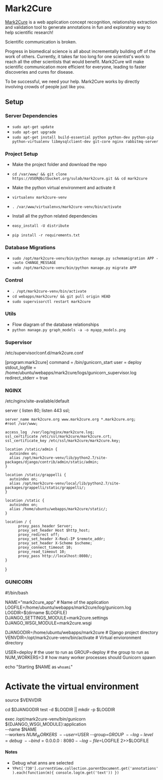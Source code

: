 # Mark2Cure

[Mark2Cure](http://mark2cure.org/) is a web application concept recognition, relationship extraction and validation tool to generate annotations in fun and exploratory way to help scientific research!

Scientific communication is broken.

Progress in biomedical science is all about incrementally building off of the work of others. Currently, it takes far too long for one scientist's work to reach all the other scientists that would benefit. Mark2Cure will make scientific communication more efficient for everyone, leading to faster discoveries and cures for disease.

To be successful, we need your help. Mark2Cure works by directly involving crowds of people just like you.


## Setup

### Server Dependencies

* `sudo apt-get update`
* `sudo apt-get upgrade`
* `sudo apt-get install build-essential python python-dev python-pip python-virtualenv libmysqlclient-dev git-core nginx rabbitmq-server`

### Project Setup

* Make the project folder and download the repo
* `cd /var/www/ && git clone https://USER@bitbucket.org/sulab/mark2cure.git && cd mark2cure`

* Make the python virtual environment and activate it
* `virtualenv mark2cure-venv`
* `. /var/www/virtualenvs/mark2cure-venv/bin/activate`

* Install all the python related dependencies
* `easy_install -U distribute`
* `pip install -r requirements.txt`

### Database Migrations

* `sudo /opt/mark2cure-venv/bin/python manage.py schemamigration APP --auto CHANGE_MESSAGE`
* `sudo /opt/mark2cure-venv/bin/python manage.py migrate APP`

### Control

* `. /opt/mark2cure-venv/bin/activate`
* `cd webapps/mark2cure/ && git pull origin HEAD`
* `sudo supervisorctl restart mark2cure`

### Utils

* Flow diagram of the database relationships
* `python manage.py graph_models -a -o myapp_models.png`

### Supervisor

/etc/supervisor/conf.d/mark2cure.conf

  [program:mark2cure]
  command = /bin/gunicorn_start
  user = deploy
  stdout_logfile = /home/ubuntu/webapps/mark2cure/logs/gunicorn_supervisor.log
  redirect_stderr = true


### NGINX

/etc/nginx/site-available/default

  server {
    listen 80;
    listen 443 ssl;

    server_name mark2cure.org www.mark2cure.org *.mark2cure.org;
    #root /var/www;

    access_log  /var/log/nginx/mark2cure.log;
    ssl_certificate /etc/ssl/mark2cure/mark2cure.crt;
    ssl_certificate_key /etc/ssl/mark2cure/mark2cure.key;

    location /static/admin {
      autoindex on;
      alias /opt/mark2cure-venv/lib/python2.7/site-packages/django/contrib/admin/static/admin;
    }

    location /static/grappelli {
      autoindex on;
      alias /opt/mark2cure-venv/local/lib/python2.7/site-packages/grappelli/static/grappelli/;
    }

    location /static {
      autoindex on;
      alias /home/ubuntu/webapps/mark2cure/static/;
    }

    location / {
          proxy_pass_header Server;
          proxy_set_header Host $http_host;
          proxy_redirect off;
          proxy_set_header X-Real-IP $remote_addr;
          proxy_set_header X-Scheme $scheme;
          proxy_connect_timeout 10;
          proxy_read_timeout 10;
          proxy_pass http://localhost:8080/;
    }

  }

### GUNICORN

  #!/bin/bash

  NAME="mark2cure_app"                              # Name of the application
  LOGFILE=/home/ubuntu/webapps/mark2cure/log/gunicorn.log
  LOGDIR=$(dirname $LOGFILE)
  DJANGO_SETTINGS_MODULE=mark2cure.settings
  DJANGO_WSGI_MODULE=mark2cure.wsgi

  DJANGODIR=/home/ubuntu/webapps/mark2cure                      # Django project directory
  VENVDIR=/opt/mark2cure-venv/bin/activate                       # Virtual envioronment directory

  USER=deploy                                       # the user to run as
  GROUP=deploy                                      # the group to run as
  NUM_WORKERS=3                                     # how many worker processes should Gunicorn spawn

  echo "Starting $NAME as `whoami`"

  # Activate the virtual environment
  source $VENVDIR

  cd $DJANGODIR
  test -d $LOGDIR || mkdir -p $LOGDIR

  exec /opt/mark2cure-venv/bin/gunicorn ${DJANGO_WSGI_MODULE}:application \
    --name $NAME \
    --workers $NUM_WORKERS \
    --user=$USER --group=$GROUP \
    --log-level=debug \
    --bind=0.0.0.0:8080
    --log-file=$LOGFILE 2>>$LOGFILE

#### Notes

* Debug what anns are selected
* `YPet['730'].currentView.collection.parentDocument.get('annotations').each(function(m){ console.log(m.get('text')) })`


